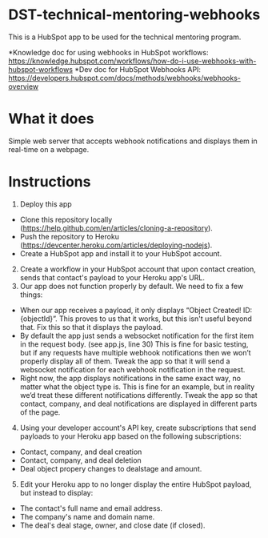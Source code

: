 # DST-technical-mentoring-webhooks
This is a HubSpot app to be used for the technical mentoring program.

*Knowledge doc for using webhooks in HubSpot workflows: https://knowledge.hubspot.com/workflows/how-do-i-use-webhooks-with-hubspot-workflows
*Dev doc for HubSpot Webhooks API: https://developers.hubspot.com/docs/methods/webhooks/webhooks-overview

# What it does
Simple web server that accepts webhook notifications and displays them in real-time on a webpage.

# Instructions
1. Deploy this app
  - Clone this repository locally (https://help.github.com/en/articles/cloning-a-repository).
  - Push the repository to Heroku (https://devcenter.heroku.com/articles/deploying-nodejs).
  - Create a HubSpot app and install it to your HubSpot account.
2. Create a workflow in your HubSpot account that upon contact creation, sends that contact's payload to your Heroku app's URL.
3. Our app does not function properly by default. We need to fix a few things:
  - When our app receives a payload, it only displays “Object Created! ID: {objectId}”. This proves to us that it works, but this isn't useful beyond that. Fix this so that it displays the payload.
  - By default the app just sends a websocket notification for the first item in the request body. (see app.js, line 30) This is fine for basic testing, but if any requests have multiple webhook notifications then we won’t properly display all of them. Tweak the app so that it will send a websocket notification for each webhook notification in the request.
  - Right now, the app displays notifications in the same exact way, no matter what the object type is. This is fine for an example, but in reality we’d treat these different notifications differently. Tweak the app so that contact, company, and deal notifications are displayed in different parts of the page.
4. Using your developer account's API key, create subscriptions that send payloads to your Heroku app based on the following subscriptions:
  - Contact, company, and deal creation
  - Contact, company, and deal deletion
  - Deal object propery changes to dealstage and amount.
5. Edit your Heroku app to no longer display the entire HubSpot payload, but instead to display:
  - The contact's full name and email address.
  - The company's name and domain name.
  - The deal's deal stage, owner, and close date (if closed).